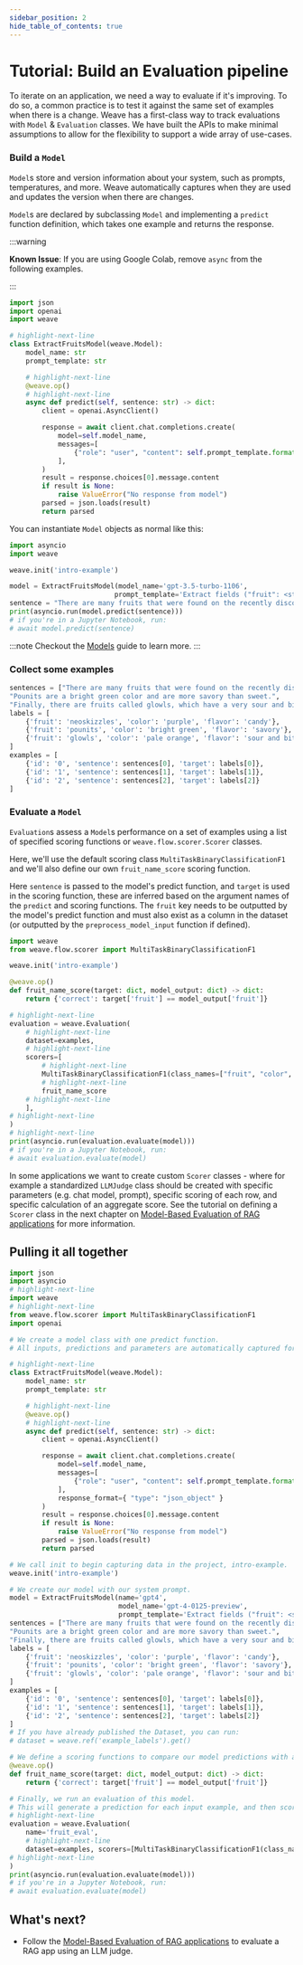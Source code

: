 ```yaml
---
sidebar_position: 2
hide_table_of_contents: true
---
```


# Tutorial: Build an Evaluation pipeline

To iterate on an application, we need a way to evaluate if it's improving. To do so, a common practice is to test it against the same set of examples when there is a change. Weave has a first-class way to track evaluations with `Model` & `Evaluation` classes. We have built the APIs to make minimal assumptions to allow for the flexibility to support a wide array of use-cases.

### Build a `Model`

`Model`s store and version information about your system, such as prompts, temperatures, and more.
Weave automatically captures when they are used and updates the version when there are changes.

`Model`s are declared by subclassing `Model` and implementing a `predict` function definition, which takes one example and returns the response.

:::warning

**Known Issue**: If you are using Google Colab, remove `async` from the following examples.

:::

```python
import json
import openai
import weave

# highlight-next-line
class ExtractFruitsModel(weave.Model):
    model_name: str
    prompt_template: str

    # highlight-next-line
    @weave.op()
    # highlight-next-line
    async def predict(self, sentence: str) -> dict:
        client = openai.AsyncClient()

        response = await client.chat.completions.create(
            model=self.model_name,
            messages=[
                {"role": "user", "content": self.prompt_template.format(sentence=sentence)}
            ],
        )
        result = response.choices[0].message.content
        if result is None:
            raise ValueError("No response from model")
        parsed = json.loads(result)
        return parsed
```

You can instantiate `Model` objects as normal like this:

```python
import asyncio
import weave

weave.init('intro-example')

model = ExtractFruitsModel(model_name='gpt-3.5-turbo-1106',
                          prompt_template='Extract fields ("fruit": <str>, "color": <str>, "flavor": <str>) from the following text, as json: {sentence}')
sentence = "There are many fruits that were found on the recently discovered planet Goocrux. There are neoskizzles that grow there, which are purple and taste like candy."
print(asyncio.run(model.predict(sentence)))
# if you're in a Jupyter Notebook, run:
# await model.predict(sentence)
```

:::note
Checkout the [Models](/guides/core-types/models) guide to learn more.
:::

### Collect some examples

```python
sentences = ["There are many fruits that were found on the recently discovered planet Goocrux. There are neoskizzles that grow there, which are purple and taste like candy.",
"Pounits are a bright green color and are more savory than sweet.",
"Finally, there are fruits called glowls, which have a very sour and bitter taste which is acidic and caustic, and a pale orange tinge to them."]
labels = [
    {'fruit': 'neoskizzles', 'color': 'purple', 'flavor': 'candy'},
    {'fruit': 'pounits', 'color': 'bright green', 'flavor': 'savory'},
    {'fruit': 'glowls', 'color': 'pale orange', 'flavor': 'sour and bitter'}
]
examples = [
    {'id': '0', 'sentence': sentences[0], 'target': labels[0]},
    {'id': '1', 'sentence': sentences[1], 'target': labels[1]},
    {'id': '2', 'sentence': sentences[2], 'target': labels[2]}
]
```

### Evaluate a `Model`

`Evaluation`s assess a `Model`s performance on a set of examples using a list of specified scoring functions or `weave.flow.scorer.Scorer` classes.

Here, we'll use the default scoring class `MultiTaskBinaryClassificationF1` and we'll also define our own `fruit_name_score` scoring function.

Here `sentence` is passed to the model's predict function, and `target` is used in the scoring function, these are inferred based on the argument names of the `predict` and scoring functions. The `fruit` key needs to be outputted by the model's predict function and must also exist as a column in the dataset (or outputted by the `preprocess_model_input` function if defined).

```python
import weave
from weave.flow.scorer import MultiTaskBinaryClassificationF1

weave.init('intro-example')

@weave.op()
def fruit_name_score(target: dict, model_output: dict) -> dict:
    return {'correct': target['fruit'] == model_output['fruit']}

# highlight-next-line
evaluation = weave.Evaluation(
    # highlight-next-line
    dataset=examples, 
    # highlight-next-line
    scorers=[
        # highlight-next-line
        MultiTaskBinaryClassificationF1(class_names=["fruit", "color", "flavor"]), 
        # highlight-next-line
        fruit_name_score
    # highlight-next-line
    ],
# highlight-next-line
)
# highlight-next-line
print(asyncio.run(evaluation.evaluate(model)))
# if you're in a Jupyter Notebook, run:
# await evaluation.evaluate(model)
```

In some applications we want to create custom `Scorer` classes - where for example a standardized `LLMJudge` class should be created with specific parameters (e.g. chat model, prompt), specific scoring of each row, and specific calculation of an aggregate score. See the tutorial on defining a `Scorer` class in the next chapter on [Model-Based Evaluation of RAG applications](/tutorial-rag#optional-defining-a-scorer-class) for more information. 

## Pulling it all together

```python
import json
import asyncio
# highlight-next-line
import weave
# highlight-next-line
from weave.flow.scorer import MultiTaskBinaryClassificationF1
import openai

# We create a model class with one predict function.
# All inputs, predictions and parameters are automatically captured for easy inspection.

# highlight-next-line
class ExtractFruitsModel(weave.Model):
    model_name: str
    prompt_template: str

    # highlight-next-line
    @weave.op()
    # highlight-next-line
    async def predict(self, sentence: str) -> dict:
        client = openai.AsyncClient()

        response = await client.chat.completions.create(
            model=self.model_name,
            messages=[
                {"role": "user", "content": self.prompt_template.format(sentence=sentence)}
            ],
            response_format={ "type": "json_object" }
        )
        result = response.choices[0].message.content
        if result is None:
            raise ValueError("No response from model")
        parsed = json.loads(result)
        return parsed

# We call init to begin capturing data in the project, intro-example.
weave.init('intro-example')

# We create our model with our system prompt.
model = ExtractFruitsModel(name='gpt4',
                           model_name='gpt-4-0125-preview',
                           prompt_template='Extract fields ("fruit": <str>, "color": <str>, "flavor") from the following text, as json: {sentence}')
sentences = ["There are many fruits that were found on the recently discovered planet Goocrux. There are neoskizzles that grow there, which are purple and taste like candy.",
"Pounits are a bright green color and are more savory than sweet.",
"Finally, there are fruits called glowls, which have a very sour and bitter taste which is acidic and caustic, and a pale orange tinge to them."]
labels = [
    {'fruit': 'neoskizzles', 'color': 'purple', 'flavor': 'candy'},
    {'fruit': 'pounits', 'color': 'bright green', 'flavor': 'savory'},
    {'fruit': 'glowls', 'color': 'pale orange', 'flavor': 'sour and bitter'}
]
examples = [
    {'id': '0', 'sentence': sentences[0], 'target': labels[0]},
    {'id': '1', 'sentence': sentences[1], 'target': labels[1]},
    {'id': '2', 'sentence': sentences[2], 'target': labels[2]}
]
# If you have already published the Dataset, you can run:
# dataset = weave.ref('example_labels').get()

# We define a scoring functions to compare our model predictions with a ground truth label.
@weave.op()
def fruit_name_score(target: dict, model_output: dict) -> dict:
    return {'correct': target['fruit'] == model_output['fruit']}

# Finally, we run an evaluation of this model.
# This will generate a prediction for each input example, and then score it with each scoring function.
# highlight-next-line
evaluation = weave.Evaluation(
    name='fruit_eval',
    # highlight-next-line
    dataset=examples, scorers=[MultiTaskBinaryClassificationF1(class_names=["fruit", "color", "flavor"]), fruit_name_score],
# highlight-next-line
)
print(asyncio.run(evaluation.evaluate(model)))
# if you're in a Jupyter Notebook, run:
# await evaluation.evaluate(model)
```

## What's next?

- Follow the [Model-Based Evaluation of RAG applications](/tutorial-rag) to evaluate a RAG app using an LLM judge.
